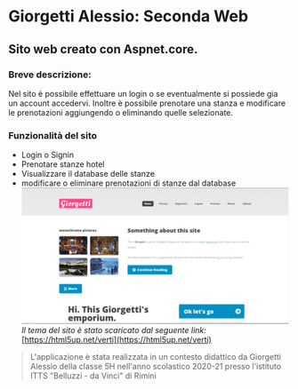 # Giorgetti Alessio: Seconda Web
## Sito web creato con Aspnet.core.
### Breve descrizione:
Nel sito è possibile effettuare un login o se eventualmente si possiede gia un account accedervi. Inoltre è possibile prenotare una stanza e modificare le prenotazioni aggiungendo o eliminando quelle selezionate.
### Funzionalità del sito
* Login o Signin
* Prenotare stanze hotel
* Visualizzare il database delle stanze
* modificare o eliminare prenotazioni di stanze dal database
![testo](home.PNG)
*Il tema del sito è stato scaricato dal seguente link:* [https://html5up.net/verti](https://html5up.net/verti)
> L'applicazione è stata realizzata in un contesto didattico da Giorgetti Alessio della classe 5H nell'anno scolastico 2020-21 presso l'istituto ITTS "Belluzzi - da Vinci" di Rimini
